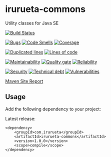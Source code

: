 # irurueta-commons
Utility classes for Java SE

[![Build Status](https://travis-ci.com/albertoirurueta/irurueta-commons.svg?branch=master)](https://travis-ci.com/albertoirurueta/irurueta-commons)


[![Bugs](https://sonarcloud.io/api/project_badges/measure?project=albertoirurueta_irurueta-commons&metric=bugs)](https://sonarcloud.io/dashboard?id=albertoirurueta_irurueta-commons)
[![Code Smells](https://sonarcloud.io/api/project_badges/measure?project=albertoirurueta_irurueta-commons&metric=code_smells)](https://sonarcloud.io/dashboard?id=albertoirurueta_irurueta-commons)
[![Coverage](https://sonarcloud.io/api/project_badges/measure?project=albertoirurueta_irurueta-commons&metric=coverage)](https://sonarcloud.io/dashboard?id=albertoirurueta_irurueta-commons)

[![Duplicated lines](https://sonarcloud.io/api/project_badges/measure?project=albertoirurueta_irurueta-commons&metric=duplicated_lines_density)](https://sonarcloud.io/dashboard?id=albertoirurueta_irurueta-commons)
[![Lines of code](https://sonarcloud.io/api/project_badges/measure?project=albertoirurueta_irurueta-commons&metric=ncloc)](https://sonarcloud.io/dashboard?id=albertoirurueta_irurueta-commons)

[![Maintainability](https://sonarcloud.io/api/project_badges/measure?project=albertoirurueta_irurueta-commons&metric=sqale_rating)](https://sonarcloud.io/dashboard?id=albertoirurueta_irurueta-commons)
[![Quality gate](https://sonarcloud.io/api/project_badges/measure?project=albertoirurueta_irurueta-commons&metric=alert_status)](https://sonarcloud.io/dashboard?id=albertoirurueta_irurueta-commons)
[![Reliability](https://sonarcloud.io/api/project_badges/measure?project=albertoirurueta_irurueta-commons&metric=reliability_rating)](https://sonarcloud.io/dashboard?id=albertoirurueta_irurueta-commons)

[![Security](https://sonarcloud.io/api/project_badges/measure?project=albertoirurueta_irurueta-commons&metric=security_rating)](https://sonarcloud.io/dashboard?id=albertoirurueta_irurueta-commons)
[![Technical debt](https://sonarcloud.io/api/project_badges/measure?project=albertoirurueta_irurueta-commons&metric=sqale_index)](https://sonarcloud.io/dashboard?id=albertoirurueta_irurueta-commons)
[![Vulnerabilities](https://sonarcloud.io/api/project_badges/measure?project=albertoirurueta_irurueta-commons&metric=vulnerabilities)](https://sonarcloud.io/dashboard?id=albertoirurueta_irurueta-commons)

[Maven Site Report](http://albertoirurueta.github.io/irurueta-commons)

## Usage

Add the following dependency to your project:

Latest release:
```
<dependency>
    <groupId>com.irurueta</groupId>
    <artifactId>irurueta-commons</artifactId>
    <version>1.0.0</version>
    <scope>compile</scope>
</dependency>
```
